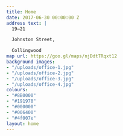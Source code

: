 ```yaml
---
title: Home
date: 2017-06-30 00:00:00 Z
address text: |
  19—21

  Johnston Street,

  Collingwood
map url: https://goo.gl/maps/njDdtTRqxt12
background images:
- "/uploads/office-1.jpg"
- "/uploads/office-2.jpg"
- "/uploads/office-3.jpg"
- "/uploads/office-4.jpg"
colours:
- "#8B0000"
- "#191970"
- "#000000"
- "#006400"
- "#4f007e"
layout: home
---
```


